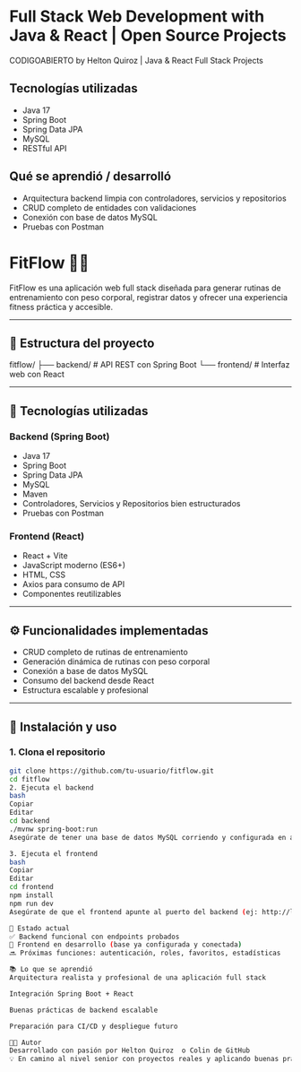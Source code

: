 # Full Stack Web Development with Java & React | Open Source Projects
CODIGOABIERTO by Helton Quiroz | Java & React Full Stack Projects

## Tecnologías utilizadas
- Java 17
- Spring Boot
- Spring Data JPA
- MySQL
- RESTful API

## Qué se aprendió / desarrolló
- Arquitectura backend limpia con controladores, servicios y repositorios
- CRUD completo de entidades con validaciones
- Conexión con base de datos MySQL
- Pruebas con Postman

# FitFlow 🏋️‍♂️

FitFlow es una aplicación web full stack diseñada para generar rutinas de entrenamiento con peso corporal, registrar datos y ofrecer una experiencia fitness práctica y accesible.

---

## 🧩 Estructura del proyecto
fitflow/
├── backend/ # API REST con Spring Boot
└── frontend/ # Interfaz web con React


---

## 🚀 Tecnologías utilizadas

### Backend (Spring Boot)
- Java 17
- Spring Boot
- Spring Data JPA
- MySQL
- Maven
- Controladores, Servicios y Repositorios bien estructurados
- Pruebas con Postman

### Frontend (React)
- React + Vite
- JavaScript moderno (ES6+)
- HTML, CSS
- Axios para consumo de API
- Componentes reutilizables

---

## ⚙️ Funcionalidades implementadas

- CRUD completo de rutinas de entrenamiento
- Generación dinámica de rutinas con peso corporal
- Conexión a base de datos MySQL
- Consumo del backend desde React
- Estructura escalable y profesional

---

## 📁 Instalación y uso

### 1. Clona el repositorio
```bash
git clone https://github.com/tu-usuario/fitflow.git
cd fitflow
2. Ejecuta el backend
bash
Copiar
Editar
cd backend
./mvnw spring-boot:run
Asegúrate de tener una base de datos MySQL corriendo y configurada en application.properties.

3. Ejecuta el frontend
bash
Copiar
Editar
cd frontend
npm install
npm run dev
Asegúrate de que el frontend apunte al puerto del backend (ej: http://localhost:8080).

🎯 Estado actual
✅ Backend funcional con endpoints probados
🚧 Frontend en desarrollo (base ya configurada y conectada)
🔜 Próximas funciones: autenticación, roles, favoritos, estadísticas

📚 Lo que se aprendió
Arquitectura realista y profesional de una aplicación full stack

Integración Spring Boot + React

Buenas prácticas de backend escalable

Preparación para CI/CD y despliegue futuro

👨‍💻 Autor
Desarrollado con pasión por Helton Quiroz  o Colin de GitHub
💡 En camino al nivel senior con proyectos reales y aplicando buenas prácticas



